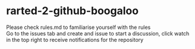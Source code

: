 # rarted-2-github-boogaloo
Please check rules.md to familiarise yourself with the rules</br>
Go to the issues tab and create and issue to start a discussion, click watch in the top right to receive notifications for the repository
